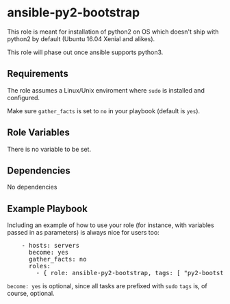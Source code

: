 ansible-py2-bootstrap
=========

This role is meant for installation of python2 on OS which doesn't ship with python2 by default (Ubuntu 16.04 Xenial and alikes).

This role will phase out once ansible supports python3.

Requirements
------------

The role assumes a Linux/Unix enviroment where `sudo` is installed and configured.

Make sure `gather_facts` is set to `no` in your playbook (default is `yes`).

Role Variables
--------------

There is no variable to be set.

Dependencies
------------

No dependencies

Example Playbook
----------------

Including an example of how to use your role (for instance, with variables passed in as parameters) is always nice for users too:

<pre>
    - hosts: servers
      become: yes
      gather_facts: no
      roles:
        - { role: ansible-py2-bootstrap, tags: [ "py2-bootstrap"] }
</pre>

`become: yes` is optional, since  all tasks are prefixed with `sudo`
`tags` is, of course, optional.

